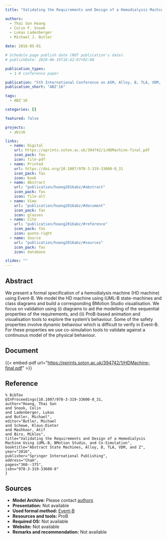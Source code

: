 ```yaml
---
title: "Validating the Requirements and Design of a Hemodialysis Machine Using iUML-B, BMotion Studio, and Co-Simulation"

authors:
  - Thai Son Hoang
  - Colin F. Snook
  - Lukas Ladenberger
  - Michael J. Butler

date: 2016-05-01

# Schedule page publish date (NOT publication's date).
# publishDate: 2020-06-19T16:42:07+02:00

publication_types:
  - 1 # conference paper

publication: "5th International Conference on ASM, Alloy, B, TLA, VDM, and Z (ABZ'16)"
publication_short: "ABZ'16"

tags:
  - ABZ'16

categories: []

featured: false

projects:
  - abz16

links:
  - name: Digital
    url: https://eprints.soton.ac.uk/394742/1/HDMachine-final.pdf
    icon_pack: fas
    icon: file-pdf
  - name: Printed
    url: https://doi.org/10.1007/978-3-319-33600-8_31
    icon_pack: fas
    icon: book
  - name: Abstract
    url: "publication/hoang2016abz/#abstract"
    icon_pack: fas
    icon: file-alt
  - name: View
    url: "publication/hoang2016abz/#document"
    icon_pack: fas
    icon: glasses
  - name: Cite
    url: "publication/hoang2016abz/#reference"
    icon_pack: fas
    icon: quote-right
  - name: Source
    url: "publication/hoang2016abz/#sources"
    icon_pack: fas
    icon: database

slides: ""
---
```


## Abstract

We present a formal specification of a hemodialysis machine (HD machine) using Event-B. We model the HD machine using iUML-B state-machines and class diagrams and build a corresponding BMotion Studio visualisation. We focus on validation using (i) diagrams to aid the modelling of the sequential properties of the requirements, and (ii) ProB-based animation and visualisation tools to explore the system’s behaviour. Some of the safety properties involve dynamic behaviour which is difficult to verify in Event-B. For these properties we use co-simulation tools to validate against a continuous model of the physical behaviour.

## Document

{{< embed-pdf url="https://eprints.soton.ac.uk/394742/1/HDMachine-final.pdf" >}}

## Reference

```
% BibTex
@InProceedings{10.1007/978-3-319-33600-8_31,
author="Hoang, Thai Son
and Snook, Colin
and Ladenberger, Lukas
and Butler, Michael",
editor="Butler, Michael
and Schewe, Klaus-Dieter
and Mashkoor, Atif
and Biro, Miklos",
title="Validating the Requirements and Design of a Hemodialysis Machine Using iUML-B, BMotion Studio, and Co-Simulation",
booktitle="Abstract State Machines, Alloy, B, TLA, VDM, and Z",
year="2016",
publisher="Springer International Publishing",
address="Cham",
pages="360--375",
isbn="978-3-319-33600-8"
}
```

## Sources

- **Model Archive:**
  Please contact <a href ="mailto:t.s.hoang@ecs.soton.ac.uk;cfs@ecs.soton.ac.uk">authors</a>
- **Presentation:**
  Not available
- **Used formal method:**
  [Event-B](/method/event-b)
- **Resources and tools:**
  ProB
- **Required OS:**
  Not available
- **Website:**
  Not available
- **Remarks and recommendation:**
  Not available
